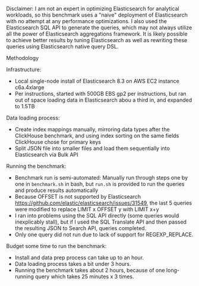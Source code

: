 Disclaimer: I am not an expert in optimizing Elasticsearch for analytical workloads, so this benchmark uses a "naive" deployment of Elasticsearch with no attempt at any performance optimizations. I also used the Elasticsearch SQL API to generate the queries, which may not always utilize all the power of Elasticsearch aggregations framework. It is likely possible to achieve better results by tuning Elasticsearch as well as rewriting these queries using Elasticsearch native query DSL.

Methodology

Infrastructure:
- Local single-node install of Elasticsearch 8.3 on AWS EC2 instance c6a.4xlarge
- Per instructions, started with 500GB EBS gp2 per instructions, but ran out of space loading data in Elasticsearch abou a third in, and expanded to 1.5TB

Data loading process: 
- Create index mappings manually, mirroring data types after the ClickHouse benchmark, and using index sorting on the same fields ClickHouse chose for primary keys
- Split JSON file into smaller files and load them sequentially into Elasticsearch via Bulk API

Running the benchmark: 
- Benchmark run is semi-automated: Manually run through steps one by one in `benchmark.sh` in bash, but `run.sh` is provided to run the queries and produce results automatically
- Because OFFSET is not supported by Elasticsearch https://github.com/elastic/elasticsearch/issues/31549, the last 5 queries were modified to replace LIMIT x OFFSET y with LIMIT x+y 
- I ran into problems using the SQL API directly (some queries would inexplicably stall), but if I used the SQL Translate API and then passed the resulting JSON to Search API, queries completed. 
- Only one query did not run due to lack of support for REGEXP_REPLACE.

Budget some time to run the benchmark:
- Install and data prep process can take up to an hour.
- Data loading process takes a bit under 3 hours. 
- Running the benchmark takes about 2 hours, because of one long-running query which takes 25 minutes x 3 times. 

